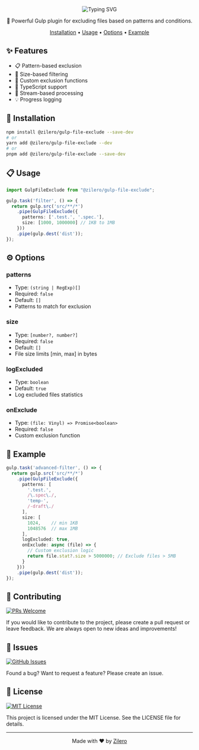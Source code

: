 <div align="center">

<img src="https://readme-typing-svg.demolab.com?font=Montserrat&weight=700&size=35&duration=3000&pause=1000&color=CF4647&background=45FF0000&center=true&vCenter=true&width=600&height=70&lines=Gulp+File+Exclude;Smart+%26+Flexible;Pattern+Based+Filtering" alt="Typing SVG" />

🚫 Powerful Gulp plugin for excluding files based on patterns and conditions.

[Installation](#installation) •
[Usage](#usage) •
[Options](#options) •
[Example](#example)

</div>

## ✨ Features

- 📋 Pattern-based exclusion
- 📏 Size-based filtering
- 🔄 Custom exclusion functions
- 📝 TypeScript support
- 🚀 Stream-based processing
- 💡 Progress logging

## 🚀 Installation

```bash
npm install @zilero/gulp-file-exclude --save-dev
# or
yarn add @zilero/gulp-file-exclude --dev
# or
pnpm add @zilero/gulp-file-exclude --save-dev
```

## 📋 Usage

```typescript
import GulpFileExclude from "@zilero/gulp-file-exclude";

gulp.task('filter', () => {
  return gulp.src('src/**/*')
    .pipe(GulpFileExclude({
      patterns: ['.test.', '.spec.'],
      size: [1000, 1000000] // 1KB to 1MB
    }))
    .pipe(gulp.dest('dist'));
});
```

## ⚙️ Options

### patterns
- Type: `(string | RegExp)[]`
- Required: `false`
- Default: `[]`
- Patterns to match for exclusion

### size
- Type: `[number?, number?]`
- Required: `false`
- Default: `[]`
- File size limits [min, max] in bytes

### logExcluded
- Type: `boolean`
- Default: `true`
- Log excluded files statistics

### onExclude
- Type: `(file: Vinyl) => Promise<boolean>`
- Required: `false`
- Custom exclusion function

## 📝 Example

```typescript
gulp.task('advanced-filter', () => {
  return gulp.src('src/**/*')
    .pipe(GulpFileExclude({
      patterns: [
        '.test.',
        /\.spec\./,
        'temp-',
        /-draft\./
      ],
      size: [
        1024,    // min 1KB
        1048576  // max 1MB
      ],
      logExcluded: true,
      onExclude: async (file) => {
        // Custom exclusion logic
        return file.stat?.size > 5000000; // Exclude files > 5MB
      }
    }))
    .pipe(gulp.dest('dist'));
});
```

## 🤝 Contributing

[![PRs Welcome](https://img.shields.io/badge/PRs-welcome-brightgreen.svg)](CONTRIBUTING.md)

If you would like to contribute to the project, please create a pull request or leave feedback. We are always open to new ideas and improvements!

## 🐛 Issues

[![GitHub Issues](https://img.shields.io/github/issues/zilero/gulp-plugins-hub.svg)](https://github.com/zilero/gulp-plugins-hub/issues)

Found a bug? Want to request a feature? Please create an issue.

## 📄 License

[![MIT License](https://img.shields.io/badge/license-MIT-blue.svg)](LICENSE)

This project is licensed under the MIT License. See the LICENSE file for details.

---

<div align="center">

Made with ❤️ by [Zilero](https://github.com/zilero)

</div>
